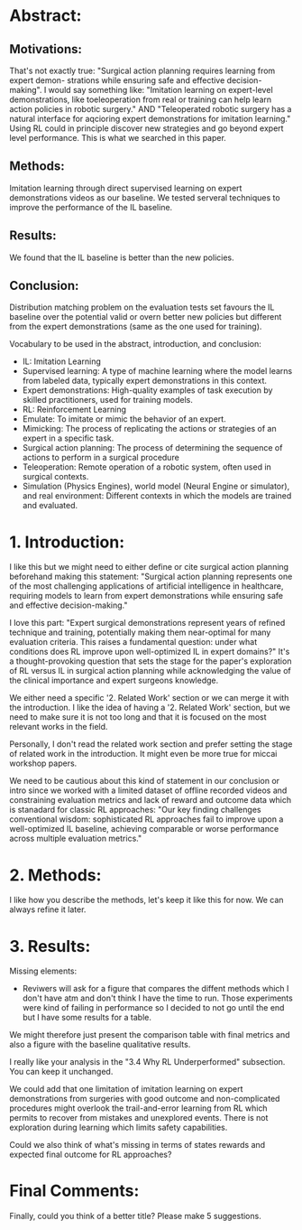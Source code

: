 # Abstract:
## Motivations:
That's not exactly true: "Surgical action planning requires learning from expert demon-
strations while ensuring safe and effective decision-making".
I would say something like: "Imitation learning on expert-level demonstrations, like toeleoperation from real or training can help learn action policies in robotic surgery." AND "Teleoperated robotic surgery has a natural interface for aqcioring expert demonstrations for imitation learning." Using RL could in principle discover new strategies and go beyond expert level performance. This is what we searched in this paper.
## Methods:
Imitation learning through direct supervised learning on expert demonstrations videos as our baseline.
We tested serveral techniques to improve the performance of the IL baseline.
## Results:
We found that the IL baseline is better than the new policies.
## Conclusion:
Distribution matching problem on the evaluation tests set favours the IL baseline over the potential valid or overn better new policies but different from the expert demonstrations (same as the one used for training).


Vocabulary to be used in the abstract, introduction, and conclusion:
- IL: Imitation Learning
- Supervised learning: A type of machine learning where the model learns from labeled data, typically expert demonstrations in this context.
- Expert demonstrations: High-quality examples of task execution by skilled practitioners, used for training models.
- RL: Reinforcement Learning
- Emulate: To imitate or mimic the behavior of an expert.
- Mimicking: The process of replicating the actions or strategies of an expert in a specific task.
- Surgical action planning: The process of determining the sequence of actions to perform in a surgical procedure
- Teleoperation: Remote operation of a robotic system, often used in surgical contexts.
- Simulation (Physics Engines), world model (Neural Engine or simulator), and real environment: Different contexts in which the models are trained and evaluated.


# 1. Introduction:
I like this but we might need to either define or cite surgical action planning beforehand making this statement: "Surgical action planning represents one of the most challenging applications of artificial intelligence in healthcare, requiring models to learn from expert demonstrations while ensuring safe and effective decision-making."

I love this part: "Expert surgical demonstrations represent years of refined technique and training, potentially making them near-optimal for many evaluation criteria. This raises a fundamental question: under what conditions does RL improve upon well-optimized IL in expert domains?" It's a thought-provoking question that sets the stage for the paper's exploration of RL versus IL in surgical action planning while acknowledging the value of the clinical importance and expert surgeons knowledge.

We either need a specific '2. Related Work' section or we can merge it with the introduction. I like the idea of having a '2. Related Work' section, but we need to make sure it is not too long and that it is focused on the most relevant works in the field.

Personally, I don't read the related work section and prefer setting the stage of related work in the introduction. It might even be more true for miccai workshop papers.

We need to be cautious about this kind of statement in our conclusion or intro since we worked with a limited dataset of offline recorded videos and constraining evaluation metrics and lack of reward and outcome data which is stanadard for classic RL approaches: "Our key finding challenges conventional wisdom: sophisticated RL approaches fail to improve upon a well-optimized IL baseline, achieving comparable or worse performance across multiple evaluation metrics."

# 2. Methods:
I like how you describe the methods, let's keep it like this for now. We can always refine it later.

# 3. Results:
Missing elements:
- Reviwers will ask for a figure that compares the diffent methods which I don't have atm and don't think I have the time to run. Those experiments were kind of failing in performance so I decided to not go until the end but I have some results for a table.

We might therefore just present the comparison table with final metrics and also a figure with the baseline qualitative results.

I really like your analysis in the "3.4 Why RL Underperformed" subsection. You can keep it unchanged.

We could add that one limitation of imitation learning on expert demonstrations from surgeries with good outcome and non-complicated procedures might overlook the trail-and-error learning from RL which permits to recover from mistakes and unexplored events. There is not exploration during learning which limits safety capabilities.

Could we also think of what's missing in terms of states rewards and expected final outcome for RL approaches?


# Final Comments:
Finally, could you think of a better title? Please make 5 suggestions.




